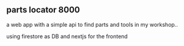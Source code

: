  

## parts locator 8000


a web app with a simple api to find parts and tools in my workshop.. 

using firestore as DB and nextjs for the frontend


